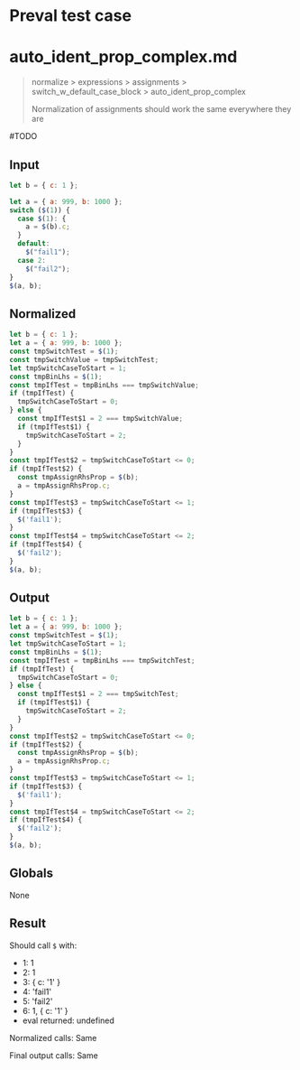 # Preval test case

# auto_ident_prop_complex.md

> normalize > expressions > assignments > switch_w_default_case_block > auto_ident_prop_complex
>
> Normalization of assignments should work the same everywhere they are

#TODO

## Input

`````js filename=intro
let b = { c: 1 };

let a = { a: 999, b: 1000 };
switch ($(1)) {
  case $(1): {
    a = $(b).c;
  }
  default:
    $("fail1");
  case 2:
    $("fail2");
}
$(a, b);
`````

## Normalized

`````js filename=intro
let b = { c: 1 };
let a = { a: 999, b: 1000 };
const tmpSwitchTest = $(1);
const tmpSwitchValue = tmpSwitchTest;
let tmpSwitchCaseToStart = 1;
const tmpBinLhs = $(1);
const tmpIfTest = tmpBinLhs === tmpSwitchValue;
if (tmpIfTest) {
  tmpSwitchCaseToStart = 0;
} else {
  const tmpIfTest$1 = 2 === tmpSwitchValue;
  if (tmpIfTest$1) {
    tmpSwitchCaseToStart = 2;
  }
}
const tmpIfTest$2 = tmpSwitchCaseToStart <= 0;
if (tmpIfTest$2) {
  const tmpAssignRhsProp = $(b);
  a = tmpAssignRhsProp.c;
}
const tmpIfTest$3 = tmpSwitchCaseToStart <= 1;
if (tmpIfTest$3) {
  $('fail1');
}
const tmpIfTest$4 = tmpSwitchCaseToStart <= 2;
if (tmpIfTest$4) {
  $('fail2');
}
$(a, b);
`````

## Output

`````js filename=intro
let b = { c: 1 };
let a = { a: 999, b: 1000 };
const tmpSwitchTest = $(1);
let tmpSwitchCaseToStart = 1;
const tmpBinLhs = $(1);
const tmpIfTest = tmpBinLhs === tmpSwitchTest;
if (tmpIfTest) {
  tmpSwitchCaseToStart = 0;
} else {
  const tmpIfTest$1 = 2 === tmpSwitchTest;
  if (tmpIfTest$1) {
    tmpSwitchCaseToStart = 2;
  }
}
const tmpIfTest$2 = tmpSwitchCaseToStart <= 0;
if (tmpIfTest$2) {
  const tmpAssignRhsProp = $(b);
  a = tmpAssignRhsProp.c;
}
const tmpIfTest$3 = tmpSwitchCaseToStart <= 1;
if (tmpIfTest$3) {
  $('fail1');
}
const tmpIfTest$4 = tmpSwitchCaseToStart <= 2;
if (tmpIfTest$4) {
  $('fail2');
}
$(a, b);
`````

## Globals

None

## Result

Should call `$` with:
 - 1: 1
 - 2: 1
 - 3: { c: '1' }
 - 4: 'fail1'
 - 5: 'fail2'
 - 6: 1, { c: '1' }
 - eval returned: undefined

Normalized calls: Same

Final output calls: Same
